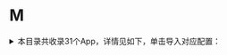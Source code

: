 # M
<details>
<summary>
本目录共收录31个App，详情见如下，单击导入对应配置：
</summary>

- [MIX](https://quantumult.app/x/open-app/add-resource?remote-resource=%7B%22rewrite_remote%22%3A%20%5B%22https%3A%2F%2Fraw.githubusercontent.com%2Fzirawell%2FR-Store%2Fmain%2FRule%2FQuanX%2FAdblock%2FApp%2FM%2FMIX%2Frewrite%2Fmix.conf%2C%20tag%3DMIX%22%5D%7D)
- [Microsoft Outlook](https://quantumult.app/x/open-app/add-resource?remote-resource=%7B%22filter_remote%22%3A%20%5B%22https%3A%2F%2Fraw.githubusercontent.com%2Fzirawell%2FR-Store%2Fmain%2FRule%2FQuanX%2FAdblock%2FApp%2FM%2FMicrosoft%20Outlook%2Ffilter%2Foutlook.list%2C%20tag%3DMicrosoft%20Outlook%22%5D%7D)
- [买单吧](https://quantumult.app/x/open-app/add-resource?remote-resource=%7B%22filter_remote%22%3A%20%5B%22https%3A%2F%2Fraw.githubusercontent.com%2Fzirawell%2FR-Store%2Fmain%2FRule%2FQuanX%2FAdblock%2FApp%2FM%2F%E4%B9%B0%E5%8D%95%E5%90%A7%2Ffilter%2Fmdb.list%2C%20tag%3D%E4%B9%B0%E5%8D%95%E5%90%A7%22%5D%2C%22rewrite_remote%22%3A%20%5B%22https%3A%2F%2Fraw.githubusercontent.com%2Fzirawell%2FR-Store%2Fmain%2FRule%2FQuanX%2FAdblock%2FApp%2FM%2F%E4%B9%B0%E5%8D%95%E5%90%A7%2Frewrite%2Fmdb.conf%2C%20tag%3D%E4%B9%B0%E5%8D%95%E5%90%A7%22%5D%7D)
- [咪咕视频](https://quantumult.app/x/open-app/add-resource?remote-resource=%7B%22filter_remote%22%3A%20%5B%22https%3A%2F%2Fraw.githubusercontent.com%2Fzirawell%2FR-Store%2Fmain%2FRule%2FQuanX%2FAdblock%2FApp%2FM%2F%E5%92%AA%E5%92%95%E8%A7%86%E9%A2%91%2Ffilter%2Fmiguvideo.list%2C%20tag%3D%E5%92%AA%E5%92%95%E8%A7%86%E9%A2%91%22%5D%2C%22rewrite_remote%22%3A%20%5B%22https%3A%2F%2Fraw.githubusercontent.com%2Fzirawell%2FR-Store%2Fmain%2FRule%2FQuanX%2FAdblock%2FApp%2FM%2F%E5%92%AA%E5%92%95%E8%A7%86%E9%A2%91%2Frewrite%2Fmiguvideo.conf%2C%20tag%3D%E5%92%AA%E5%92%95%E8%A7%86%E9%A2%91%22%5D%7D)
- [埋堆堆](https://quantumult.app/x/open-app/add-resource?remote-resource=%7B%22filter_remote%22%3A%20%5B%22https%3A%2F%2Fraw.githubusercontent.com%2Fzirawell%2FR-Store%2Fmain%2FRule%2FQuanX%2FAdblock%2FApp%2FM%2F%E5%9F%8B%E5%A0%86%E5%A0%86%2Ffilter%2Fmdd.list%2C%20tag%3D%E5%9F%8B%E5%A0%86%E5%A0%86%22%5D%2C%22rewrite_remote%22%3A%20%5B%22https%3A%2F%2Fraw.githubusercontent.com%2Fzirawell%2FR-Store%2Fmain%2FRule%2FQuanX%2FAdblock%2FApp%2FM%2F%E5%9F%8B%E5%A0%86%E5%A0%86%2Frewrite%2Fmdd.conf%2C%20tag%3D%E5%9F%8B%E5%A0%86%E5%A0%86%22%5D%7D)
- [墨迹天气](https://quantumult.app/x/open-app/add-resource?remote-resource=%7B%22filter_remote%22%3A%20%5B%22https%3A%2F%2Fraw.githubusercontent.com%2Fzirawell%2FR-Store%2Fmain%2FRule%2FQuanX%2FAdblock%2FApp%2FM%2F%E5%A2%A8%E8%BF%B9%E5%A4%A9%E6%B0%94%2Ffilter%2Fmoji.list%2C%20tag%3D%E5%A2%A8%E8%BF%B9%E5%A4%A9%E6%B0%94%22%5D%2C%22rewrite_remote%22%3A%20%5B%22https%3A%2F%2Fraw.githubusercontent.com%2Fzirawell%2FR-Store%2Fmain%2FRule%2FQuanX%2FAdblock%2FApp%2FM%2F%E5%A2%A8%E8%BF%B9%E5%A4%A9%E6%B0%94%2Frewrite%2Fmoji.conf%2C%20tag%3D%E5%A2%A8%E8%BF%B9%E5%A4%A9%E6%B0%94%22%5D%7D)
- [妈妈网孕育](https://quantumult.app/x/open-app/add-resource?remote-resource=%7B%22rewrite_remote%22%3A%20%5B%22https%3A%2F%2Fraw.githubusercontent.com%2Fzirawell%2FR-Store%2Fmain%2FRule%2FQuanX%2FAdblock%2FApp%2FM%2F%E5%A6%88%E5%A6%88%E7%BD%91%E5%AD%95%E8%82%B2%2Frewrite%2Fmama.conf%2C%20tag%3D%E5%A6%88%E5%A6%88%E7%BD%91%E5%AD%95%E8%82%B2%22%5D%7D)
- [慢慢买](https://quantumult.app/x/open-app/add-resource?remote-resource=%7B%22rewrite_remote%22%3A%20%5B%22https%3A%2F%2Fraw.githubusercontent.com%2Fzirawell%2FR-Store%2Fmain%2FRule%2FQuanX%2FAdblock%2FApp%2FM%2F%E6%85%A2%E6%85%A2%E4%B9%B0%2Frewrite%2Fmanmanbuy.conf%2C%20tag%3D%E6%85%A2%E6%85%A2%E4%B9%B0%22%5D%7D)
- [每日万年历](https://quantumult.app/x/open-app/add-resource?remote-resource=%7B%22rewrite_remote%22%3A%20%5B%22https%3A%2F%2Fraw.githubusercontent.com%2Fzirawell%2FR-Store%2Fmain%2FRule%2FQuanX%2FAdblock%2FApp%2FM%2F%E6%AF%8F%E6%97%A5%E4%B8%87%E5%B9%B4%E5%8E%86%2Frewrite%2Fmrwnl.conf%2C%20tag%3D%E6%AF%8F%E6%97%A5%E4%B8%87%E5%B9%B4%E5%8E%86%22%5D%7D)
- [每日优鲜](https://quantumult.app/x/open-app/add-resource?remote-resource=%7B%22rewrite_remote%22%3A%20%5B%22https%3A%2F%2Fraw.githubusercontent.com%2Fzirawell%2FR-Store%2Fmain%2FRule%2FQuanX%2FAdblock%2FApp%2FM%2F%E6%AF%8F%E6%97%A5%E4%BC%98%E9%B2%9C%2Frewrite%2Fmissfresh.conf%2C%20tag%3D%E6%AF%8F%E6%97%A5%E4%BC%98%E9%B2%9C%22%5D%7D)
- [民生银行](https://quantumult.app/x/open-app/add-resource?remote-resource=%7B%22rewrite_remote%22%3A%20%5B%22https%3A%2F%2Fraw.githubusercontent.com%2Fzirawell%2FR-Store%2Fmain%2FRule%2FQuanX%2FAdblock%2FApp%2FM%2F%E6%B0%91%E7%94%9F%E9%93%B6%E8%A1%8C%2Frewrite%2Fcmbc.conf%2C%20tag%3D%E6%B0%91%E7%94%9F%E9%93%B6%E8%A1%8C%22%5D%7D)
- [漫客栈](https://quantumult.app/x/open-app/add-resource?remote-resource=%7B%22rewrite_remote%22%3A%20%5B%22https%3A%2F%2Fraw.githubusercontent.com%2Fzirawell%2FR-Store%2Fmain%2FRule%2FQuanX%2FAdblock%2FApp%2FM%2F%E6%BC%AB%E5%AE%A2%E6%A0%88%2Frewrite%2Fmkz.conf%2C%20tag%3D%E6%BC%AB%E5%AE%A2%E6%A0%88%22%5D%7D)
- [漫画人](https://quantumult.app/x/open-app/add-resource?remote-resource=%7B%22rewrite_remote%22%3A%20%5B%22https%3A%2F%2Fraw.githubusercontent.com%2Fzirawell%2FR-Store%2Fmain%2FRule%2FQuanX%2FAdblock%2FApp%2FM%2F%E6%BC%AB%E7%94%BB%E4%BA%BA%2Frewrite%2Fmanhuaren.conf%2C%20tag%3D%E6%BC%AB%E7%94%BB%E4%BA%BA%22%5D%7D)
- [猫眼](https://quantumult.app/x/open-app/add-resource?remote-resource=%7B%22rewrite_remote%22%3A%20%5B%22https%3A%2F%2Fraw.githubusercontent.com%2Fzirawell%2FR-Store%2Fmain%2FRule%2FQuanX%2FAdblock%2FApp%2FM%2F%E7%8C%AB%E7%9C%BC%2Frewrite%2Fpipi.conf%2C%20tag%3D%E7%8C%AB%E7%9C%BC%22%5D%7D)
- [猫耳FM](https://quantumult.app/x/open-app/add-resource?remote-resource=%7B%22rewrite_remote%22%3A%20%5B%22https%3A%2F%2Fraw.githubusercontent.com%2Fzirawell%2FR-Store%2Fmain%2FRule%2FQuanX%2FAdblock%2FApp%2FM%2F%E7%8C%AB%E8%80%B3FM%2Frewrite%2Fmissevan.conf%2C%20tag%3D%E7%8C%AB%E8%80%B3FM%22%5D%7D)
- [秒拍](https://quantumult.app/x/open-app/add-resource?remote-resource=%7B%22rewrite_remote%22%3A%20%5B%22https%3A%2F%2Fraw.githubusercontent.com%2Fzirawell%2FR-Store%2Fmain%2FRule%2FQuanX%2FAdblock%2FApp%2FM%2F%E7%A7%92%E6%8B%8D%2Frewrite%2Fmiaopai.conf%2C%20tag%3D%E7%A7%92%E6%8B%8D%22%5D%7D)
- [米家](https://quantumult.app/x/open-app/add-resource?remote-resource=%7B%22filter_remote%22%3A%20%5B%22https%3A%2F%2Fraw.githubusercontent.com%2Fzirawell%2FR-Store%2Fmain%2FRule%2FQuanX%2FAdblock%2FApp%2FM%2F%E7%B1%B3%E5%AE%B6%2Ffilter%2Fmihome.list%2C%20tag%3D%E7%B1%B3%E5%AE%B6%22%5D%2C%22rewrite_remote%22%3A%20%5B%22https%3A%2F%2Fraw.githubusercontent.com%2Fzirawell%2FR-Store%2Fmain%2FRule%2FQuanX%2FAdblock%2FApp%2FM%2F%E7%B1%B3%E5%AE%B6%2Frewrite%2Fmihome.conf%2C%20tag%3D%E7%B1%B3%E5%AE%B6%22%5D%7D)
- [美味不用等](https://quantumult.app/x/open-app/add-resource?remote-resource=%7B%22rewrite_remote%22%3A%20%5B%22https%3A%2F%2Fraw.githubusercontent.com%2Fzirawell%2FR-Store%2Fmain%2FRule%2FQuanX%2FAdblock%2FApp%2FM%2F%E7%BE%8E%E5%91%B3%E4%B8%8D%E7%94%A8%E7%AD%89%2Frewrite%2Fmwee.conf%2C%20tag%3D%E7%BE%8E%E5%91%B3%E4%B8%8D%E7%94%A8%E7%AD%89%22%5D%7D)
- [美团](https://quantumult.app/x/open-app/add-resource?remote-resource=%7B%22filter_remote%22%3A%20%5B%22https%3A%2F%2Fraw.githubusercontent.com%2Fzirawell%2FR-Store%2Fmain%2FRule%2FQuanX%2FAdblock%2FApp%2FM%2F%E7%BE%8E%E5%9B%A2%2Ffilter%2Fmeituan.list%2C%20tag%3D%E7%BE%8E%E5%9B%A2%22%5D%2C%22rewrite_remote%22%3A%20%5B%22https%3A%2F%2Fraw.githubusercontent.com%2Fzirawell%2FR-Store%2Fmain%2FRule%2FQuanX%2FAdblock%2FApp%2FM%2F%E7%BE%8E%E5%9B%A2%2Frewrite%2Fmeituan.conf%2C%20tag%3D%E7%BE%8E%E5%9B%A2%22%5D%7D)
- [美团众包](https://quantumult.app/x/open-app/add-resource?remote-resource=%7B%22rewrite_remote%22%3A%20%5B%22https%3A%2F%2Fraw.githubusercontent.com%2Fzirawell%2FR-Store%2Fmain%2FRule%2FQuanX%2FAdblock%2FApp%2FM%2F%E7%BE%8E%E5%9B%A2%E4%BC%97%E5%8C%85%2Frewrite%2Fmeituanzb.conf%2C%20tag%3D%E7%BE%8E%E5%9B%A2%E4%BC%97%E5%8C%85%22%5D%7D)
- [美团外卖](https://quantumult.app/x/open-app/add-resource?remote-resource=%7B%22rewrite_remote%22%3A%20%5B%22https%3A%2F%2Fraw.githubusercontent.com%2Fzirawell%2FR-Store%2Fmain%2FRule%2FQuanX%2FAdblock%2FApp%2FM%2F%E7%BE%8E%E5%9B%A2%E5%A4%96%E5%8D%96%2Frewrite%2Fmeituanwm.conf%2C%20tag%3D%E7%BE%8E%E5%9B%A2%E5%A4%96%E5%8D%96%22%5D%7D)
- [美图秀秀](https://quantumult.app/x/open-app/add-resource?remote-resource=%7B%22filter_remote%22%3A%20%5B%22https%3A%2F%2Fraw.githubusercontent.com%2Fzirawell%2FR-Store%2Fmain%2FRule%2FQuanX%2FAdblock%2FApp%2FM%2F%E7%BE%8E%E5%9B%BE%E7%A7%80%E7%A7%80%2Ffilter%2Fmeitu.list%2C%20tag%3D%E7%BE%8E%E5%9B%BE%E7%A7%80%E7%A7%80%22%5D%2C%22rewrite_remote%22%3A%20%5B%22https%3A%2F%2Fraw.githubusercontent.com%2Fzirawell%2FR-Store%2Fmain%2FRule%2FQuanX%2FAdblock%2FApp%2FM%2F%E7%BE%8E%E5%9B%BE%E7%A7%80%E7%A7%80%2Frewrite%2Fmeitu.conf%2C%20tag%3D%E7%BE%8E%E5%9B%BE%E7%A7%80%E7%A7%80%22%5D%7D)
- [美柚](https://quantumult.app/x/open-app/add-resource?remote-resource=%7B%22filter_remote%22%3A%20%5B%22https%3A%2F%2Fraw.githubusercontent.com%2Fzirawell%2FR-Store%2Fmain%2FRule%2FQuanX%2FAdblock%2FApp%2FM%2F%E7%BE%8E%E6%9F%9A%2Ffilter%2Fseeyouyima.list%2C%20tag%3D%E7%BE%8E%E6%9F%9A%22%5D%2C%22rewrite_remote%22%3A%20%5B%22https%3A%2F%2Fraw.githubusercontent.com%2Fzirawell%2FR-Store%2Fmain%2FRule%2FQuanX%2FAdblock%2FApp%2FM%2F%E7%BE%8E%E6%9F%9A%2Frewrite%2Fseeyouyima.conf%2C%20tag%3D%E7%BE%8E%E6%9F%9A%22%5D%7D)
- [美颜相机](https://quantumult.app/x/open-app/add-resource?remote-resource=%7B%22filter_remote%22%3A%20%5B%22https%3A%2F%2Fraw.githubusercontent.com%2Fzirawell%2FR-Store%2Fmain%2FRule%2FQuanX%2FAdblock%2FApp%2FM%2F%E7%BE%8E%E9%A2%9C%E7%9B%B8%E6%9C%BA%2Ffilter%2Fbeautycam.list%2C%20tag%3D%E7%BE%8E%E9%A2%9C%E7%9B%B8%E6%9C%BA%22%5D%7D)
- [脉脉](https://quantumult.app/x/open-app/add-resource?remote-resource=%7B%22filter_remote%22%3A%20%5B%22https%3A%2F%2Fraw.githubusercontent.com%2Fzirawell%2FR-Store%2Fmain%2FRule%2FQuanX%2FAdblock%2FApp%2FM%2F%E8%84%89%E8%84%89%2Ffilter%2Fmaimai.list%2C%20tag%3D%E8%84%89%E8%84%89%22%5D%2C%22rewrite_remote%22%3A%20%5B%22https%3A%2F%2Fraw.githubusercontent.com%2Fzirawell%2FR-Store%2Fmain%2FRule%2FQuanX%2FAdblock%2FApp%2FM%2F%E8%84%89%E8%84%89%2Frewrite%2Fmaimai.conf%2C%20tag%3D%E8%84%89%E8%84%89%22%5D%7D)
- [芒果TV](https://quantumult.app/x/open-app/add-resource?remote-resource=%7B%22filter_remote%22%3A%20%5B%22https%3A%2F%2Fraw.githubusercontent.com%2Fzirawell%2FR-Store%2Fmain%2FRule%2FQuanX%2FAdblock%2FApp%2FM%2F%E8%8A%92%E6%9E%9CTV%2Ffilter%2Fmgtv.list%2C%20tag%3D%E8%8A%92%E6%9E%9CTV%22%5D%2C%22rewrite_remote%22%3A%20%5B%22https%3A%2F%2Fraw.githubusercontent.com%2Fzirawell%2FR-Store%2Fmain%2FRule%2FQuanX%2FAdblock%2FApp%2FM%2F%E8%8A%92%E6%9E%9CTV%2Frewrite%2Fmgtv.conf%2C%20tag%3D%E8%8A%92%E6%9E%9CTV%22%5D%7D)
- [蘑菇租房](https://quantumult.app/x/open-app/add-resource?remote-resource=%7B%22rewrite_remote%22%3A%20%5B%22https%3A%2F%2Fraw.githubusercontent.com%2Fzirawell%2FR-Store%2Fmain%2FRule%2FQuanX%2FAdblock%2FApp%2FM%2F%E8%98%91%E8%8F%87%E7%A7%9F%E6%88%BF%2Frewrite%2Fmgzf.conf%2C%20tag%3D%E8%98%91%E8%8F%87%E7%A7%9F%E6%88%BF%22%5D%7D)
- [马卡龙玩图](https://quantumult.app/x/open-app/add-resource?remote-resource=%7B%22rewrite_remote%22%3A%20%5B%22https%3A%2F%2Fraw.githubusercontent.com%2Fzirawell%2FR-Store%2Fmain%2FRule%2FQuanX%2FAdblock%2FApp%2FM%2F%E9%A9%AC%E5%8D%A1%E9%BE%99%E7%8E%A9%E5%9B%BE%2Frewrite%2Fversa-ai.conf%2C%20tag%3D%E9%A9%AC%E5%8D%A1%E9%BE%99%E7%8E%A9%E5%9B%BE%22%5D%7D)
- [马蜂窝](https://quantumult.app/x/open-app/add-resource?remote-resource=%7B%22filter_remote%22%3A%20%5B%22https%3A%2F%2Fraw.githubusercontent.com%2Fzirawell%2FR-Store%2Fmain%2FRule%2FQuanX%2FAdblock%2FApp%2FM%2F%E9%A9%AC%E8%9C%82%E7%AA%9D%2Ffilter%2Fmafengwo.list%2C%20tag%3D%E9%A9%AC%E8%9C%82%E7%AA%9D%22%5D%2C%22rewrite_remote%22%3A%20%5B%22https%3A%2F%2Fraw.githubusercontent.com%2Fzirawell%2FR-Store%2Fmain%2FRule%2FQuanX%2FAdblock%2FApp%2FM%2F%E9%A9%AC%E8%9C%82%E7%AA%9D%2Frewrite%2Fmafengwo.conf%2C%20tag%3D%E9%A9%AC%E8%9C%82%E7%AA%9D%22%5D%7D)
- [马达出行](https://quantumult.app/x/open-app/add-resource?remote-resource=%7B%22rewrite_remote%22%3A%20%5B%22https%3A%2F%2Fraw.githubusercontent.com%2Fzirawell%2FR-Store%2Fmain%2FRule%2FQuanX%2FAdblock%2FApp%2FM%2F%E9%A9%AC%E8%BE%BE%E5%87%BA%E8%A1%8C%2Frewrite%2Fmada.conf%2C%20tag%3D%E9%A9%AC%E8%BE%BE%E5%87%BA%E8%A1%8C%22%5D%7D)
- [麦当劳](https://quantumult.app/x/open-app/add-resource?remote-resource=%7B%22rewrite_remote%22%3A%20%5B%22https%3A%2F%2Fraw.githubusercontent.com%2Fzirawell%2FR-Store%2Fmain%2FRule%2FQuanX%2FAdblock%2FApp%2FM%2F%E9%BA%A6%E5%BD%93%E5%8A%B3%2Frewrite%2Fmcd.conf%2C%20tag%3D%E9%BA%A6%E5%BD%93%E5%8A%B3%22%5D%7D)

</details>